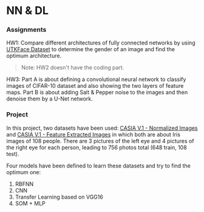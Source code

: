# NN & DL

### Assignments

HW1: Compare different architectures of fully connected networks by using [UTKFace Dataset](https://susanqq.github.io/UTKFace/) to determine the gender of an image and find the optimum architecture.

> Note: HW2 doesn't have the coding part.

HW3: Part A is about defining a convolutional neural network to classify images of CIFAR-10 dataset and also showing the two layers of feature maps. Part B is about adding Salt & Pepper noise to the images and then denoise them by a U-Net network.

### Project

In this project, two datasets have been used: [CASIA V.1 - Normalized Images](https://drive.google.com/drive/folders/1PP7XMeDjpv5ya2joV-AceemvrJefDQxw) and [CASIA V.1 - Feature Extracted Images](https://drive.google.com/drive/folders/16_qJWCvOwtNcyL44niUeIwgvIJUciC8S) in which both are about Iris images of 108 people. There are 3 pictures of the left eye and 4 pictures of the right eye for each person, leading to 756 photos total (648 train, 108 test).

Four models have been defined to learn these datasets and try to find the optimum one:
1. RBFNN
2. CNN
3. Transfer Learning based on VGG16
4. SOM + MLP





